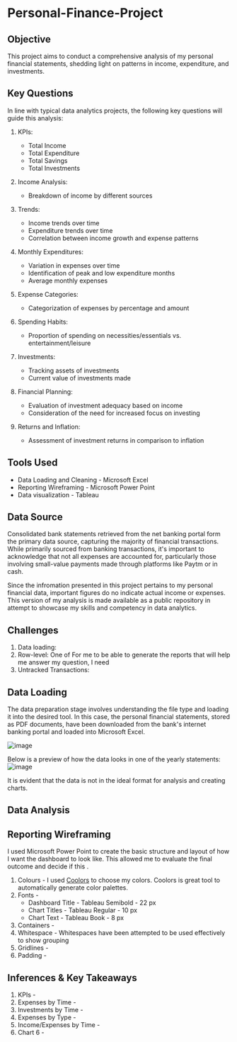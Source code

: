 # Personal-Finance-Project

## Objective
This project aims to conduct a comprehensive analysis of my personal financial statements, shedding light on patterns in income, expenditure, and investments.

## Key Questions
In line with typical data analytics projects, the following key questions will guide this analysis:

1. KPIs:
   - Total Income
   - Total Expenditure
   - Total Savings
   - Total Investments

2. Income Analysis:
   - Breakdown of income by different sources

3. Trends:
   - Income trends over time
   - Expenditure trends over time
   - Correlation between income growth and expense patterns

4. Monthly Expenditures:
   - Variation in expenses over time
   - Identification of peak and low expenditure months
   - Average monthly expenses

5. Expense Categories:
   - Categorization of expenses by percentage and amount

6. Spending Habits:
   - Proportion of spending on necessities/essentials vs. entertainment/leisure

7. Investments:
   - Tracking assets of investments
   - Current value of investments made

8. Financial Planning:
   - Evaluation of investment adequacy based on income
   - Consideration of the need for increased focus on investing

9. Returns and Inflation:
    - Assessment of investment returns in comparison to inflation

## Tools Used
- Data Loading and Cleaning - Microsoft Excel
- Reporting Wireframing - Microsoft Power Point
- Data visualization - Tableau

## Data Source
Consolidated bank statements retrieved from the net banking portal form the primary data source, capturing the majority of financial transactions. While primarily sourced from banking transactions, it's important to acknowledge that not all expenses are accounted for, particularly those involving small-value payments made through platforms like Paytm or in cash.

Since the infromation presented in this project pertains to my personal financial data, important figures do no indicate actual income or expenses. This version of my analysis is made available as a public repository in attempt to showcase my skills and competency in data analytics.

## Challenges 
1. Data loading:
2. Row-level: One of For me to be able to generate the reports that will help me answer my question, I need
3. Untracked Transactions: 

## Data Loading
The data preparation stage involves understanding the file type and loading it into the desired tool. In this case, the personal financial statements, stored as PDF documents, have been downloaded from the bank's internet banking portal and loaded into Microsoft Excel.

![image](https://github.com/tusharkalal20/Personal-Finance-Project/assets/67863411/a6b9da25-5515-4b95-95cb-d3faa0ad36fd)

Below is a preview of how the data looks in one of the yearly statements:
![image](https://github.com/tusharkalal20/Personal-Finance-Project/assets/67863411/f5bc4d46-b933-4b92-a482-942dca7217c3)

It is evident that the data is not in the ideal format for analysis and creating charts.

## Data Analysis


## Reporting Wireframing
I used Microsoft Power Point to create the basic structure and layout of how I want the dashboard to look like. This allowed me to evaluate the final outcome and decide if this .

1. Colours - I used [Coolors]([url](https://coolors.co/)) to choose my colors. Coolors is great tool to automatically generate color palettes.
2. Fonts -
   - Dashboard Title - Tableau Semibold - 22 px
   - Chart Titles - Tableau Regular - 10 px
   - Chart Text - Tableau Book - 8 px
4. Containers - 
5. Whitespace - Whitespaces have been attempted to be used effectively to show grouping    
6. Gridlines - 
7. Padding - 

## Inferences & Key Takeaways
1. KPIs -
2. Expenses by Time -
3. Investments by Time -
4. Expenses by Type -
5. Income/Expenses by Time -
6. Chart 6 - 
